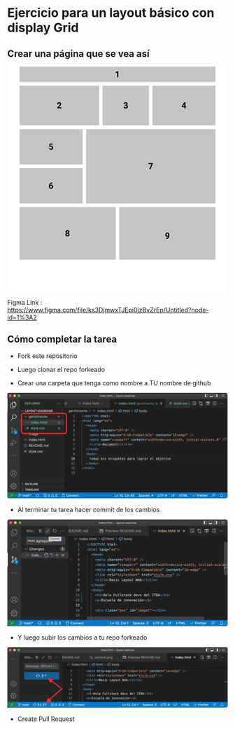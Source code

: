 # Ejercicio para un layout básico con display Grid

## Crear una página que se vea así

![Basic Layout](image/layout.png)

Figma Link : https://www.figma.com/file/ks3DjmwxTJEpi0jzBvZrEp/Untitled?node-id=1%3A2

## Cómo completar la tarea

- Fork este repositorio
- Luego clonar el repo forkeado

- Crear una carpeta que tenga como nombre a TU nombre de github

![Basic Layout](image/new-folder.png)

- Al terminar tu tarea hacer commit de los cambios

![Basic Layout](image/commit.png)

- Y luego subir los cambios a tu repo forkeado

![Basic Layout](image/sync.png)

- Create Pull Request

<!-- - Check your changes

![Basic Layout](image/pr-1.png)

- Describe Your Pull Request on comment, and Pull Request Title `Add Task-1/{{github-username}}`

![Basic Layout](image/pr-2.png)

- Yeayy Done, You're Successfull Completed this task

![Basic Layout](image/pr-3.png)
![Basic Layout](image/pr-4.png)
 -->
